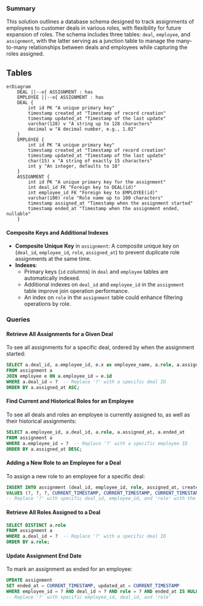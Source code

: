 
### Summary

This solution outlines a database schema designed to track assignments of employees to customer deals in various roles, with flexibility for future expansion of roles. The schema includes three tables: `deal`, `employee`, and `assignment`, with the latter serving as a junction table to manage the many-to-many relationships between deals and employees while capturing the roles assigned.

## Tables
```mermaid
erDiagram
    DEAL ||--o{ ASSIGNMENT : has
    EMPLOYEE ||--o{ ASSIGNMENT : has
    DEAL {
        int id PK "A unique primary key"
        timestamp created_at "Timestamp of record creation"
        timestamp updated_at "Timestamp of the last update"
        varchar(128) v "A string up to 128 characters"
        decimal w "A decimal number, e.g., 1.02"
    }
    EMPLOYEE {
        int id PK "A unique primary key"
        timestamp created_at "Timestamp of record creation"
        timestamp updated_at "Timestamp of the last update"
        char(15) x "A string of exactly 15 characters"
        int y "An integer, defaults to 10"
    }
    ASSIGNMENT {
        int id PK "A unique primary key for the assignment"
        int deal_id FK "Foreign key to DEAL(id)"
        int employee_id FK "Foreign key to EMPLOYEE(id)"
        varchar(100) role "Role name up to 100 characters"
        timestamp assigned_at "Timestamp when the assignment started"
        timestamp ended_at "Timestamp when the assignment ended, nullable"
    }
```

#### Composite Keys and Additional Indexes

- **Composite Unique Key** in `assignment`: A composite unique key on (`deal_id`, `employee_id`, `role`, `assigned_at`) to prevent duplicate role assignments at the same time.
- **Indexes**:
  - Primary keys (`id` columns) in `deal` and `employee` tables are automatically indexed.
  - Additional indexes on `deal_id` and `employee_id` in the `assignment` table improve join operation performance.
  - An index on `role` in the `assignment` table could enhance filtering operations by role.

### Queries
#### Retrieve All Assignments for a Given Deal
To see all assignments for a specific deal, ordered by when the assignment started:

```sql
SELECT a.deal_id, a.employee_id, e.x as employee_name, a.role, a.assigned_at, a.ended_at
FROM assignment a
JOIN employee e ON a.employee_id = e.id
WHERE a.deal_id = ?  -- Replace '?' with a specific deal ID
ORDER BY a.assigned_at ASC;
```

#### Find Current and Historical Roles for an Employee
To see all deals and roles an employee is currently assigned to, as well as their historical assignments:
```sql
SELECT a.employee_id, a.deal_id, a.role, a.assigned_at, a.ended_at
FROM assignment a
WHERE a.employee_id = ?  -- Replace '?' with a specific employee ID
ORDER BY a.assigned_at DESC;
```

#### Adding a New Role to an Employee for a Deal
To assign a new role to an employee for a specific deal:
```sql
INSERT INTO assignment (deal_id, employee_id, role, assigned_at, created_at, updated_at)
VALUES (?, ?, ?, CURRENT_TIMESTAMP, CURRENT_TIMESTAMP, CURRENT_TIMESTAMP);
-- Replace '?' with specific deal_id, employee_id, and 'role' with the new role's name
```

#### Retrieve All Roles Assigned to a Deal
```sql
SELECT DISTINCT a.role
FROM assignment a
WHERE a.deal_id = ?  -- Replace '?' with a specific deal ID
ORDER BY a.role;
```

#### Update Assignment End Date
To mark an assignment as ended for an employee:

```sql
UPDATE assignment
SET ended_at = CURRENT_TIMESTAMP, updated_at = CURRENT_TIMESTAMP
WHERE employee_id = ? AND deal_id = ? AND role = ? AND ended_at IS NULL;
-- Replace '?' with specific employee_id, deal_id, and 'role'
```